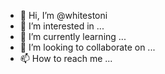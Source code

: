 - 👋 Hi, I’m @whitestoni
- 👀 I’m interested in ...
- 🌱 I’m currently learning ...
- 💞️ I’m looking to collaborate on ...
- 📫 How to reach me ...

<!---
whitestoni/whitestoni is a ✨ special ✨ repository because its `README.md` (this file) appears on your GitHub profile.
You can click the Preview link to take a look at your changes.
--->
